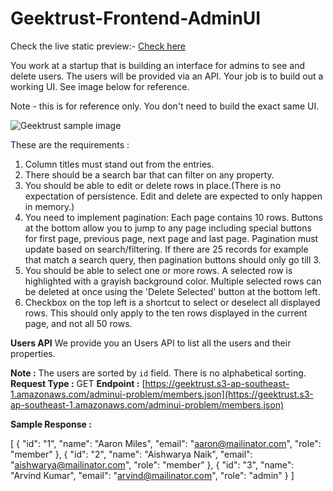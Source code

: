 # Geektrust-Frontend-AdminUI

Check the live static preview:- [Check here](https://karanvirrkumar.github.io/Geektrust-Frontend-AdminUI/)

You work at a startup that is building an interface for admins to see and delete users. The users will be provided via an API. Your job is to build out a working UI. See image below for reference.


Note - this is for reference only. You don't need to build the exact same UI.

![Geektrust sample image](https://www.geektrust.com/assets/images/adminUIProbableUsersTable.png)

These are the requirements :

1. Column titles must stand out from the entries.
2. There should be a search bar that can filter on any property.
3. You should be able to edit or delete rows in place.(There is no expectation of persistence. Edit and delete are expected to only happen in memory.)
4. You need to implement pagination: Each page contains 10 rows. Buttons at the bottom allow you to jump to any page including special buttons for first page, previous page, next page and last page. Pagination must update based on search/filtering. If there are 25 records for example that match a search query, then pagination buttons should only go till 3.
5. You should be able to select one or more rows. A selected row is highlighted with a grayish background color. Multiple selected rows can be deleted at once using the 'Delete Selected' button at the bottom left.
6. Checkbox on the top left is a shortcut to select or deselect all displayed rows. This should only apply to the ten rows displayed in the current page, and not all 50 rows.

**Users API**
We provide you an Users API to list all the users and their properties.

**Note :**
The users are sorted by `id` field. There is no alphabetical sorting.
**Request Type :**
GET
**Endpoint :**
[https://geektrust.s3-ap-southeast-1.amazonaws.com/adminui-problem/members.json](https://geektrust.s3-ap-southeast-1.amazonaws.com/adminui-problem/members.json)

**Sample Response :**
                          
[
  {
    "id": "1",
    "name": "Aaron Miles",
    "email": "aaron@mailinator.com",
    "role": "member"
  },
  {
    "id": "2",
    "name": "Aishwarya Naik",
    "email": "aishwarya@mailinator.com",
    "role": "member"
  },
  {
    "id": "3",
    "name": "Arvind Kumar",
    "email": "arvind@mailinator.com",
    "role": "admin"
  }
]